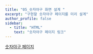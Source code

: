 ```yaml
---
title: "05_숫자야구 화면 설계 "
excerpt: "구현할 숫자야구 페이지를 미리 설계"
author_profile: false
sidebar:
  - title: "HTML"
    text: "숫자야구 페이지 링크"
---
```

<a href="https://ovenapp.io/project/7qR38rVVE8p9sZdHyALI4Y52lmtwHsrw#vHTiK" >숫자야구 페이지</a>
